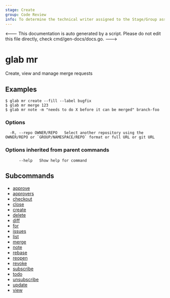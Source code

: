 ```yaml
---
stage: Create
group: Code Review
info: To determine the technical writer assigned to the Stage/Group associated with this page, see https://about.gitlab.com/handbook/product/ux/technical-writing/#assignments
---
```


<---
This documentation is auto generated by a script.
Please do not edit this file directly, check cmd/gen-docs/docs.go.
--->

# glab mr

Create, view and manage merge requests

## Examples

```plaintext
$ glab mr create --fill --label bugfix
$ glab mr merge 123
$ glab mr note -m "needs to do X before it can be merged" branch-foo

```

### Options

```plaintext
  -R, --repo OWNER/REPO   Select another repository using the OWNER/REPO or `GROUP/NAMESPACE/REPO` format or full URL or git URL
```

### Options inherited from parent commands

```plaintext
      --help   Show help for command
```

## Subcommands

- [approve](approve.md)
- [approvers](approvers.md)
- [checkout](checkout.md)
- [close](close.md)
- [create](create.md)
- [delete](delete.md)
- [diff](diff.md)
- [for](for.md)
- [issues](issues.md)
- [list](list.md)
- [merge](merge.md)
- [note](note.md)
- [rebase](rebase.md)
- [reopen](reopen.md)
- [revoke](revoke.md)
- [subscribe](subscribe.md)
- [todo](todo.md)
- [unsubscribe](unsubscribe.md)
- [update](update.md)
- [view](view.md)


